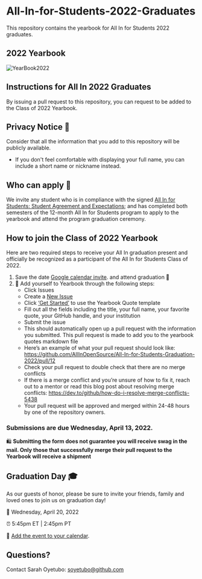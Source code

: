 
# All-In-for-Students-2022-Graduates

This repository contains the yearbook for All In for Students 2022 graduates. 

## 2022 Yearbook
![YearBook2022](https://user-images.githubusercontent.com/70516588/164084845-5018baa9-ce01-45c2-b1df-39cf1b6c49c9.jpg)


## Instructions for All In 2022 Graduates
By issuing a pull request to this repository, you can request to be added to the Class of 2022 Yearbook.

## Privacy Notice 👀
Consider that all the information that you add to this repository will be publicly available.
- If you don't feel comfortable with displaying your full name, you can include a short name or nickname instead.

## Who can apply 📝
We invite any student who is in compliance with the signed [All In for Students: Student Agreement and Expectations](https://docs.google.com/forms/d/1MhqtSM6cIo0003EmeNHl2usyVYCB4s4ULj8H0u_8eMY/edit); and has completed both semesters of the 12-month All In for Students program to apply to the yearbook and attend the program graduation ceremony. 

## How to join the Class of 2022 Yearbook

Here are two required steps to receive your All In graduation present and officially be recognized as a participant of the All In for Students Class of 2022.

1.  Save the date [Google calendar invite](https://calendar.google.com/calendar/u/0/r/eventedit/N282M2w5YjJkdDZ2Z3I0NmhiM2piZzg0NWUgY18xdmxmdmt0aWs5NWMza2drb2tzOWVrMzBqa0Bn?sf=true&output=html&action=TEMPLATE&eid=N282M2w5YjJkdDZ2Z3I0NmhiM2piZzg0NWUgY18xdmxmdmt0aWs5NWMza2drb2tzOWVrMzBqa0Bn&eref=7o63l9b2dt6vgr46hb3jbg845e).
 and attend graduation 🥳
2.  🏫 Add yourself to Yearbook through the following steps:
    - Click Issues
    - Create a [New Issue](https://github.com/AllInOpenSource/All-In-for-Students-Graduation-2022/issues/new/choose)
    - Click [‘Get Started’](https://github.com/AllInOpenSource/All-In-for-Students-Graduation-2022/issues/new?assignees=&labels=yearbook-quote-submission&template=yearbook_quote_submission.yml&title=%5BAdd+Yearbook+Quote+for%5D%3A+) to use the Yearbook Quote template
    - Fill out all the fields including the title, your full name, your favorite quote, your GitHub handle, and your institution
    - Submit the issue
    - This should automatically open up a pull request with the information you submitted. This pull request is made to add you to the yearbook quotes markdown file
    - Here’s an example of what your pull request should look like: https://github.com/AllInOpenSource/All-In-for-Students-Graduation-2022/pull/12
    - Check your pull request to double check that there are no merge conflicts
    - If there is a merge conflict and you’re unsure of how to fix it, reach out to a mentor or read this blog post about resolving merge conflicts: https://dev.to/github/how-do-i-resolve-merge-conflicts-5438
    - Your pull request will be approved and merged within 24-48 hours by one of the repository owners.

### Submissions are due Wednesday, April 13, 2022. 
    
🛍 **Submitting the form does not guarantee you will receive swag in the mail. Only those that successfully merge their pull request to the Yearbook will receive a shipment**

## Graduation Day 🎓

As our guests of honor, please be sure to invite your friends, family and loved ones to join us on graduation day!

📆 Wednesday, April 20, 2022

⏰ 5:45pm ET | 2:45pm PT

📎 [Add the event to your calendar](https://calendar.google.com/calendar/u/0/r/eventedit/N282M2w5YjJkdDZ2Z3I0NmhiM2piZzg0NWUgY18xdmxmdmt0aWs5NWMza2drb2tzOWVrMzBqa0Bn?sf=true&output=html&action=TEMPLATE&eid=N282M2w5YjJkdDZ2Z3I0NmhiM2piZzg0NWUgY18xdmxmdmt0aWs5NWMza2drb2tzOWVrMzBqa0Bn&eref=7o63l9b2dt6vgr46hb3jbg845e).

## Questions?

Contact Sarah Oyetubo: soyetubo@github.com

